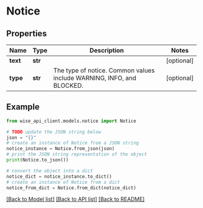 # Notice


## Properties

Name | Type | Description | Notes
------------ | ------------- | ------------- | -------------
**text** | **str** |  | [optional] 
**type** | **str** | The type of notice. Common values include WARNING, INFO, and BLOCKED. | [optional] 

## Example

```python
from wise_api_client.models.notice import Notice

# TODO update the JSON string below
json = "{}"
# create an instance of Notice from a JSON string
notice_instance = Notice.from_json(json)
# print the JSON string representation of the object
print(Notice.to_json())

# convert the object into a dict
notice_dict = notice_instance.to_dict()
# create an instance of Notice from a dict
notice_from_dict = Notice.from_dict(notice_dict)
```
[[Back to Model list]](../README.md#documentation-for-models) [[Back to API list]](../README.md#documentation-for-api-endpoints) [[Back to README]](../README.md)


